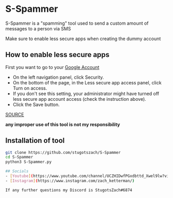 # S-Spammer
S-Spammer is a "spamming" tool used to send a custom amount of messages to a person via SMS

Make sure to enable less secure apps when creating the dummy account
## How to enable less secure apps
First you want to go to your [Google Account](https://myaccount.google.com/)
- On the left navigation panel, click Security.
- On the bottom of the page, in the Less secure app access panel, click Turn on access.
- If you don't see this setting, your administrator might have turned off less secure app account access (check the instruction above).
- Click the Save button.

[SOURCE](https://hotter.io/docs/email-accounts/secure-app-gmail/)

<b>any improper use of this tool is not my responsibility</b>
## Installation of tool
```bash
git clone https://github.com/stugotszach/S-Spammer
cd S-Spammer
python3 S-Spammer.py

## Socials
- [Youtube](https://www.youtube.com/channel/UCZHIDwfPGxdbttd_Xwel9lw?view_as=subscriber)
- [Instagram](https://www.instagram.com/zach_ketterman/)

If any further questions my Discord is StugotsZach#6874
